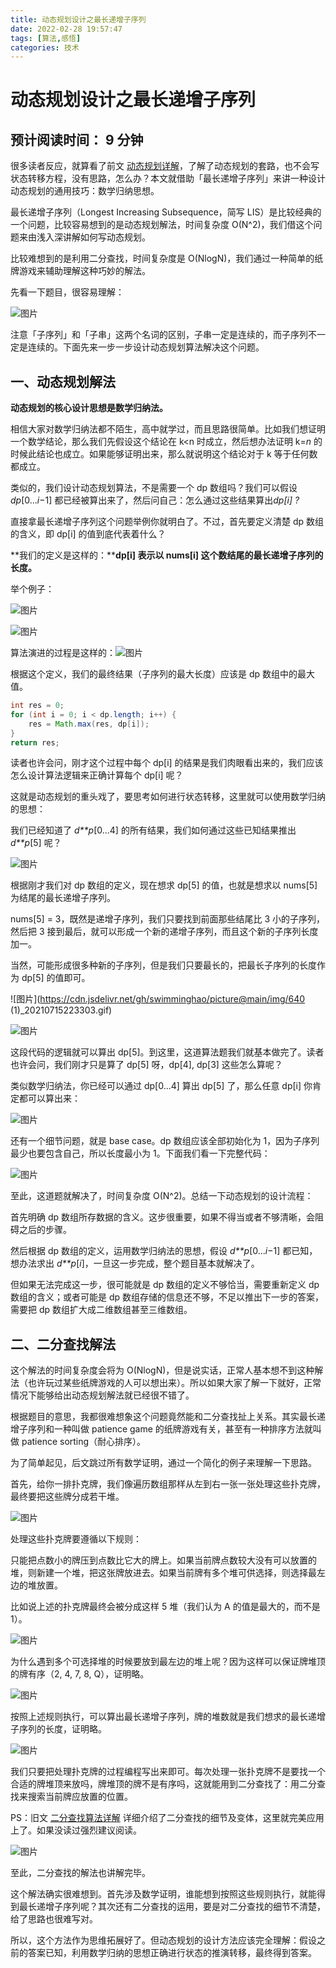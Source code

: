 ```yaml
---
title: 动态规划设计之最长递增子序列
date: 2022-02-28 19:57:47
tags: [算法,感悟]
categories: 技术
---
```

# 动态规划设计之最长递增子序列



## 预计阅读时间： 9 分钟



很多读者反应，就算看了前文 [动态规划详解](http://mp.weixin.qq.com/s?__biz=MzU0MDg5OTYyOQ==&mid=2247483818&idx=1&sn=6035f861d1b2bfd0178e842f26ac4836&chksm=fb3361e8cc44e8fe331154bfd32bd7b3b4f159bfad5d38d4a6b0b9f0d7e3485b93b828ee72cc&scene=21#wechat_redirect)，了解了动态规划的套路，也不会写状态转移方程，没有思路，怎么办？本文就借助「最长递增子序列」来讲一种设计动态规划的通用技巧：数学归纳思想。



最长递增子序列（Longest Increasing Subsequence，简写 LIS）是比较经典的一个问题，比较容易想到的是动态规划解法，时间复杂度 O(N^2)，我们借这个问题来由浅入深讲解如何写动态规划。



比较难想到的是利用二分查找，时间复杂度是 O(NlogN)，我们通过一种简单的纸牌游戏来辅助理解这种巧妙的解法。



先看一下题目，很容易理解：



![图片](https://cdn.jsdelivr.net/gh/swimminghao/picture@main/img/MEAMGr_20210715222744.png)



注意「子序列」和「子串」这两个名词的区别，子串一定是连续的，而子序列不一定是连续的。下面先来一步一步设计动态规划算法解决这个问题。

## 一、动态规划解法

**动态规划的核心设计思想是数学归纳法。**



相信大家对数学归纳法都不陌生，高中就学过，而且思路很简单。比如我们想证明一个数学结论，那么我们先假设这个结论在 k<n 时成立，然后想办法证明 k=*n* 的时候此结论也成立。如果能够证明出来，那么就说明这个结论对于 k 等于任何数都成立。



类似的，我们设计动态规划算法，不是需要一个 dp 数组吗？我们可以假设 *dp*[0...*i*−1] 都已经被算出来了，然后问自己：怎么通过这些结果算出*dp[i] ?*



直接拿最长递增子序列这个问题举例你就明白了。不过，首先要定义清楚 dp 数组的含义，即 dp[i] 的值到底代表着什么？



**我们的定义是这样的：****dp[i] 表示以 nums[i] 这个数结尾的最长递增子序列的长度。**



举个例子：



![图片](https://cdn.jsdelivr.net/gh/swimminghao/picture@main/img/S9DvIE_20210715222829.png)

![图片](https://cdn.jsdelivr.net/gh/swimminghao/picture@main/img/vrYoH4_20210715222841.png)

算法演进的过程是这样的：![图片](https://cdn.jsdelivr.net/gh/swimminghao/picture@main/img/640_20210715222950.gif)

根据这个定义，我们的最终结果（子序列的最大长度）应该是 dp 数组中的最大值。



```java
int res = 0;
for (int i = 0; i < dp.length; i++) {
    res = Math.max(res, dp[i]);
}
return res;
```



读者也许会问，刚才这个过程中每个 dp[i] 的结果是我们肉眼看出来的，我们应该怎么设计算法逻辑来正确计算每个 dp[i] 呢？



这就是动态规划的重头戏了，要思考如何进行状态转移，这里就可以使用数学归纳的思想：



我们已经知道了 *d**p*[0...4] 的所有结果，我们如何通过这些已知结果推出 *d**p*[5] 呢？



![图片](https://cdn.jsdelivr.net/gh/swimminghao/picture@main/img/xpC5LY_20210715223016.png)

根据刚才我们对 dp 数组的定义，现在想求 dp[5] 的值，也就是想求以 nums[5] 为结尾的最长递增子序列。



nums[5] = 3，既然是递增子序列，我们只要找到前面那些结尾比 3 小的子序列，然后把 3 接到最后，就可以形成一个新的递增子序列，而且这个新的子序列长度加一。



当然，可能形成很多种新的子序列，但是我们只要最长的，把最长子序列的长度作为 dp[5] 的值即可。

![图片](https://cdn.jsdelivr.net/gh/swimminghao/picture@main/img/640 (1)_20210715223303.gif)

![图片](https://cdn.jsdelivr.net/gh/swimminghao/picture@main/img/QksgN5_20210715223039.png)



这段代码的逻辑就可以算出 dp[5]。到这里，这道算法题我们就基本做完了。读者也许会问，我们刚才只是算了 dp[5] 呀，dp[4], dp[3] 这些怎么算呢？



类似数学归纳法，你已经可以通过 dp[0...4] 算出 dp[5] 了，那么任意 dp[i] 你肯定都可以算出来：



![图片](https://cdn.jsdelivr.net/gh/swimminghao/picture@main/img/9CYook_20210715223056.png)

还有一个细节问题，就是 base case。dp 数组应该全部初始化为 1，因为子序列最少也要包含自己，所以长度最小为 1。下面我们看一下完整代码：

![图片](https://cdn.jsdelivr.net/gh/swimminghao/picture@main/img/image-20210715223113307_20210715223113.png)

至此，这道题就解决了，时间复杂度 O(N^2)。总结一下动态规划的设计流程：



首先明确 dp 数组所存数据的含义。这步很重要，如果不得当或者不够清晰，会阻碍之后的步骤。



然后根据 dp 数组的定义，运用数学归纳法的思想，假设 *d**p*[0...*i*−1] 都已知，想办法求出 *d**p*[*i*]，一旦这一步完成，整个题目基本就解决了。



但如果无法完成这一步，很可能就是 dp 数组的定义不够恰当，需要重新定义 dp 数组的含义；或者可能是 dp 数组存储的信息还不够，不足以推出下一步的答案，需要把 dp 数组扩大成二维数组甚至三维数组。

## 二、二分查找解法

这个解法的时间复杂度会将为 O(NlogN)，但是说实话，正常人基本想不到这种解法（也许玩过某些纸牌游戏的人可以想出来）。所以如果大家了解一下就好，正常情况下能够给出动态规划解法就已经很不错了。



根据题目的意思，我都很难想象这个问题竟然能和二分查找扯上关系。其实最长递增子序列和一种叫做 patience game 的纸牌游戏有关，甚至有一种排序方法就叫做 patience sorting（耐心排序）。



为了简单起见，后文跳过所有数学证明，通过一个简化的例子来理解一下思路。



首先，给你一排扑克牌，我们像遍历数组那样从左到右一张一张处理这些扑克牌，最终要把这些牌分成若干堆。



![图片](https://cdn.jsdelivr.net/gh/swimminghao/picture@main/img/DFBLV6_20210715223123.png)



处理这些扑克牌要遵循以下规则：



只能把点数小的牌压到点数比它大的牌上。如果当前牌点数较大没有可以放置的堆，则新建一个堆，把这张牌放进去。如果当前牌有多个堆可供选择，则选择最左边的堆放置。



比如说上述的扑克牌最终会被分成这样 5 堆（我们认为 A 的值是最大的，而不是 1）。



![图片](https://cdn.jsdelivr.net/gh/swimminghao/picture@main/img/image-20210715223138612_20210715223138.png)



为什么遇到多个可选择堆的时候要放到最左边的堆上呢？因为这样可以保证牌堆顶的牌有序（2, 4, 7, 8, Q），证明略。



![图片](https://cdn.jsdelivr.net/gh/swimminghao/picture@main/img/Cnd9HF_20210715223145.png)



按照上述规则执行，可以算出最长递增子序列，牌的堆数就是我们想求的最长递增子序列的长度，证明略。



![图片](https://cdn.jsdelivr.net/gh/swimminghao/picture@main/img/8SHDGY_20210715223158.png)



我们只要把处理扑克牌的过程编程写出来即可。每次处理一张扑克牌不是要找一个合适的牌堆顶来放吗，牌堆顶的牌不是有序吗，这就能用到二分查找了：用二分查找来搜索当前牌应放置的位置。



PS：旧文 [二分查找算法详解](http://mp.weixin.qq.com/s?__biz=MzU0MDg5OTYyOQ==&mid=2247484090&idx=1&sn=5635cf1c4fd8a8570b63c7ae9b4304c2&chksm=fb3362f8cc44ebee0a19a4cfba7f2e13923e05f47e15f2e99a1f42b01aeee83b946aceac3d4c&scene=21#wechat_redirect) 详细介绍了二分查找的细节及变体，这里就完美应用上了。如果没读过强烈建议阅读。



![图片](https://cdn.jsdelivr.net/gh/swimminghao/picture@main/img/f6Golz_20210715223219.png)



至此，二分查找的解法也讲解完毕。



这个解法确实很难想到。首先涉及数学证明，谁能想到按照这些规则执行，就能得到最长递增子序列呢？其次还有二分查找的运用，要是对二分查找的细节不清楚，给了思路也很难写对。



所以，这个方法作为思维拓展好了。但动态规划的设计方法应该完全理解：假设之前的答案已知，利用数学归纳的思想正确进行状态的推演转移，最终得到答案。